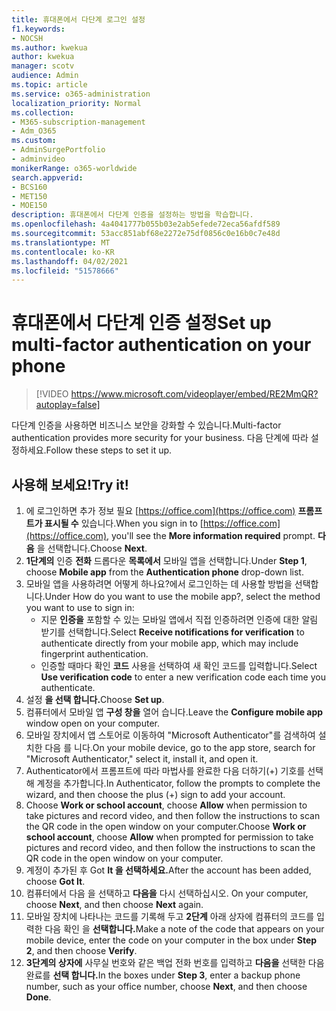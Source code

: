 ```yaml
---
title: 휴대폰에서 다단계 로그인 설정
f1.keywords:
- NOCSH
ms.author: kwekua
author: kwekua
manager: scotv
audience: Admin
ms.topic: article
ms.service: o365-administration
localization_priority: Normal
ms.collection:
- M365-subscription-management
- Adm_O365
ms.custom:
- AdminSurgePortfolio
- adminvideo
monikerRange: o365-worldwide
search.appverid:
- BCS160
- MET150
- MOE150
description: 휴대폰에서 다단계 인증을 설정하는 방법을 학습합니다.
ms.openlocfilehash: 4a4041777b055b03e2ab5efede72eca56afdf589
ms.sourcegitcommit: 53acc851abf68e2272e75df0856c0e16b0c7e48d
ms.translationtype: MT
ms.contentlocale: ko-KR
ms.lasthandoff: 04/02/2021
ms.locfileid: "51578666"
---
```

# <a name="set-up-multi-factor-authentication-on-your-phone"></a><span data-ttu-id="8b3eb-103">휴대폰에서 다단계 인증 설정</span><span class="sxs-lookup"><span data-stu-id="8b3eb-103">Set up multi-factor authentication on your phone</span></span>

> [!VIDEO https://www.microsoft.com/videoplayer/embed/RE2MmQR?autoplay=false]

<span data-ttu-id="8b3eb-104">다단계 인증을 사용하면 비즈니스 보안을 강화할 수 있습니다.</span><span class="sxs-lookup"><span data-stu-id="8b3eb-104">Multi-factor authentication provides more security for your business.</span></span> <span data-ttu-id="8b3eb-105">다음 단계에 따라 설정하세요.</span><span class="sxs-lookup"><span data-stu-id="8b3eb-105">Follow these steps to set it up.</span></span>

## <a name="try-it"></a><span data-ttu-id="8b3eb-106">사용해 보세요!</span><span class="sxs-lookup"><span data-stu-id="8b3eb-106">Try it!</span></span>

1. <span data-ttu-id="8b3eb-107">에 로그인하면 추가 정보 필요 [https://office.com](https://office.com) **프롬프트가 표시될 수** 있습니다.</span><span class="sxs-lookup"><span data-stu-id="8b3eb-107">When you sign in to [https://office.com](https://office.com), you'll see the **More information required** prompt.</span></span> <span data-ttu-id="8b3eb-108">**다음** 을 선택합니다.</span><span class="sxs-lookup"><span data-stu-id="8b3eb-108">Choose **Next**.</span></span>
1. <span data-ttu-id="8b3eb-109">**1단계의** 인증 **전화** 드롭다운 **목록에서** 모바일 앱을 선택합니다.</span><span class="sxs-lookup"><span data-stu-id="8b3eb-109">Under **Step 1**, choose **Mobile app** from the **Authentication phone** drop-down list.</span></span>
1. <span data-ttu-id="8b3eb-110">모바일 앱을 사용하려면 어떻게 하나요?에서 로그인하는 데 사용할 방법을 선택합니다.</span><span class="sxs-lookup"><span data-stu-id="8b3eb-110">Under How do you want to use the mobile app?, select the method you want to use to sign in:</span></span>
    - <span data-ttu-id="8b3eb-111">지문 **인증을** 포함할 수 있는 모바일 앱에서 직접 인증하려면 인증에 대한 알림 받기를 선택합니다.</span><span class="sxs-lookup"><span data-stu-id="8b3eb-111">Select **Receive notifications for verification** to authenticate directly from your mobile app, which may include fingerprint authentication.</span></span>
    - <span data-ttu-id="8b3eb-112">인증할 때마다 확인 **코드** 사용을 선택하여 새 확인 코드를 입력합니다.</span><span class="sxs-lookup"><span data-stu-id="8b3eb-112">Select **Use verification code** to enter a new verification code each time you authenticate.</span></span>
1. <span data-ttu-id="8b3eb-113">설정 **을 선택 합니다.**</span><span class="sxs-lookup"><span data-stu-id="8b3eb-113">Choose **Set up**.</span></span>
1. <span data-ttu-id="8b3eb-114">컴퓨터에서 모바일 앱 **구성 창을** 열어 습니다.</span><span class="sxs-lookup"><span data-stu-id="8b3eb-114">Leave the **Configure mobile app** window open on your computer.</span></span>
1. <span data-ttu-id="8b3eb-115">모바일 장치에서 앱 스토어로 이동하여 "Microsoft Authenticator"를 검색하여 설치한 다음 를 니다.</span><span class="sxs-lookup"><span data-stu-id="8b3eb-115">On your mobile device, go to the app store, search for "Microsoft Authenticator," select it, install it, and open it.</span></span>
1. <span data-ttu-id="8b3eb-116">Authenticator에서 프롬프트에 따라 마법사를 완료한 다음 더하기(+) 기호를 선택해 계정을 추가합니다.</span><span class="sxs-lookup"><span data-stu-id="8b3eb-116">In Authenticator, follow the prompts to complete the wizard, and then choose the plus (+) sign to add your account.</span></span>
1. <span data-ttu-id="8b3eb-117">Choose **Work or school account**, choose **Allow** when permission to take pictures and record video, and then follow the instructions to scan the QR code in the open window on your computer.</span><span class="sxs-lookup"><span data-stu-id="8b3eb-117">Choose **Work or school account**, choose **Allow** when prompted for permission to take pictures and record video, and then follow the instructions to scan the QR code in the open window on your computer.</span></span>
1. <span data-ttu-id="8b3eb-118">계정이 추가된 후 Got **It 을 선택하세요.**</span><span class="sxs-lookup"><span data-stu-id="8b3eb-118">After the account has been added, choose **Got It**.</span></span>
1. <span data-ttu-id="8b3eb-119">컴퓨터에서 다음 을 선택하고 **다음을** 다시 선택하십시오. </span><span class="sxs-lookup"><span data-stu-id="8b3eb-119">On your computer, choose **Next**, and then choose **Next** again.</span></span>
1. <span data-ttu-id="8b3eb-120">모바일 장치에 나타나는 코드를 기록해 두고 **2단계** 아래 상자에 컴퓨터의 코드를 입력한 다음 확인 을 **선택합니다.**</span><span class="sxs-lookup"><span data-stu-id="8b3eb-120">Make a note of the code that appears on your mobile device, enter the code on your computer in the box under **Step 2**, and then choose **Verify**.</span></span>
1. <span data-ttu-id="8b3eb-121">**3단계의 상자에** 사무실 번호와 같은 백업 전화 번호를 입력하고 **다음을** 선택한 다음 완료를 **선택 합니다.**</span><span class="sxs-lookup"><span data-stu-id="8b3eb-121">In the boxes under **Step 3**, enter a backup phone number, such as your office number, choose **Next**, and then choose **Done**.</span></span>
